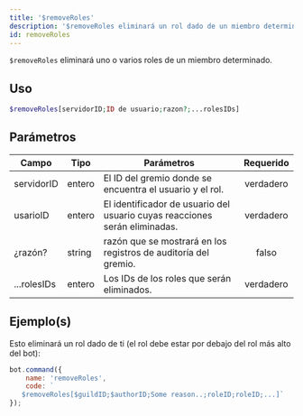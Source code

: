 ```yaml
---
title: '$removeRoles'
description: '$removeRoles eliminará un rol dado de un miembro determinado.'
id: removeRoles
---
```


`$removeRoles` eliminará uno o varios roles de un miembro determinado.

## Uso

```php
$removeRoles[servidorID;ID de usuario;razon?;...rolesIDs]
```

## Parámetros

| Campo       | Tipo   | Parámetros                                                                 | Requerido |
| ----------- | ------ | -------------------------------------------------------------------------- |:---------:|
| servidorID  | entero | El ID del gremio donde se encuentra el usuario y el rol.                   | verdadero |
| usarioID    | entero | El identificador de usuario del usuario cuyas reacciones serán eliminadas. | verdadero |
| ¿razón?     | string | razón que se mostrará en los registros de auditoría del gremio.            |   falso   |
| ...rolesIDs | entero | Los IDs de los roles que serán eliminados.                                 | verdadero |

## Ejemplo(s)

Esto eliminará un rol dado de ti (el rol debe estar por debajo del rol más alto del bot):

```javascript
bot.command({
    name: 'removeRoles',
    code: `
   $removeRoles[$guildID;$authorID;Some reason..;roleID;roleID;...]`
});
```